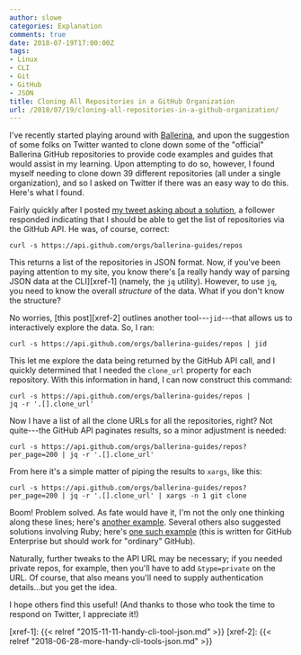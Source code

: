 ```yaml
---
author: slowe
categories: Explanation
comments: true
date: 2018-07-19T17:00:00Z
tags:
- Linux
- CLI
- Git
- GitHub
- JSON
title: Cloning All Repositories in a GitHub Organization
url: /2018/07/19/cloning-all-repositories-in-a-github-organization/
---
```


I've recently started playing around with [Ballerina][link-3], and upon the suggestion of some folks on Twitter wanted to clone down some of the "official" Ballerina GitHub repositories to provide code examples and guides that would assist in my learning. Upon attempting to do so, however, I found myself needing to clone down 39 different repositories (all under a single organization), and so I asked on Twitter if there was an easy way to do this. Here's what I found.<!--more-->

Fairly quickly after I posted [my tweet asking about a solution][link-4], a follower responded indicating that I should be able to get the list of repositories via the GitHub API. He was, of course, correct:

    curl -s https://api.github.com/orgs/ballerina-guides/repos

This returns a list of the repositories in JSON format. Now, if you've been paying attention to my site, you know there's [a really handy way of parsing JSON data at the CLI][xref-1] (namely, the `jq` utility). However, to use `jq`, you need to know the overall _structure_ of the data. What if you don't know the structure?

No worries, [this post][xref-2] outlines another tool---`jid`---that allows us to interactively explore the data. So, I ran:

    curl -s https://api.github.com/orgs/ballerina-guides/repos | jid

This let me explore the data being returned by the GitHub API call, and I quickly determined that I needed the `clone_url` property for each repository. With this information in hand, I can now construct this command:

    curl -s https://api.github.com/orgs/ballerina-guides/repos |
    jq -r '.[].clone_url'

Now I have a list of all the clone URLs for all the repositories, right? Not quite---the GitHub API paginates results, so a minor adjustment is needed:

    curl -s https://api.github.com/orgs/ballerina-guides/repos?per_page=200 | jq -r '.[].clone_url'

From here it's a simple matter of piping the results to `xargs`, like this:

    curl -s https://api.github.com/orgs/ballerina-guides/repos?per_page=200 | jq -r '.[].clone_url' | xargs -n 1 git clone

Boom! Problem solved. As fate would have it, I'm not the only one thinking along these lines; here's [another example][link-1]. Several others also  suggested solutions involving Ruby; here's [one such example][link-2] (this is written for GitHub Enterprise but should work for "ordinary" GitHub).

Naturally, further tweaks to the API URL may be necessary; if you needed private repos, for example, then you'll have to add `&type=private` on the URL. Of course, that also means you'll need to supply authentication details...but you get the idea.

I hope others find this useful! (And thanks to those who took the time to respond on Twitter, I appreciate it!)

[link-1]: https://medium.com/@kevinsimper/how-to-clone-all-repositories-in-a-github-organization-8ccc6c4bd9df
[link-2]: https://gist.github.com/stevemart/06ace005f82691435d0b#clone-all-ghe-repos
[link-3]: https://ballerina.io/
[link-4]: https://twitter.com/scott_lowe/status/1020075780079083520
[xref-1]: {{< relref "2015-11-11-handy-cli-tool-json.md" >}}
[xref-2]: {{< relref "2018-06-28-more-handy-cli-tools-json.md" >}}
